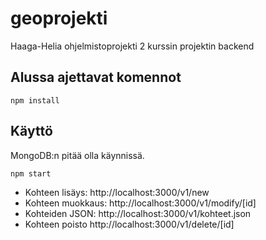 # geoprojekti
Haaga-Helia ohjelmistoprojekti 2 kurssin projektin backend

## Alussa ajettavat komennot
```
npm install
```

## Käyttö
MongoDB:n pitää olla käynnissä.
```
npm start
```
* Kohteen lisäys: http://localhost:3000/v1/new
* Kohteen muokkaus: http://localhost:3000/v1/modify/[id]
* Kohteiden JSON: http://localhost:3000/v1/kohteet.json
* Kohteen poisto http://localhost:3000/v1/delete/[id]